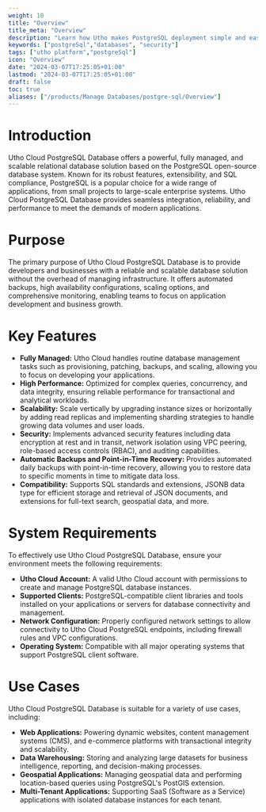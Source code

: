 ```yaml
---
weight: 10
title: "Overview"
title_meta: "Overview"
description: "Learn how Utho makes PostgreSQL deployment simple and easy so you easily anticipate your cloud infrastructure costs"
keywords: ["postgreSql","databases", "security"]
tags: ["utho platform","postgreSql"]
icon: "Overview"
date: "2024-03-07T17:25:05+01:00"
lastmod: "2024-03-07T17:25:05+01:00"
draft: false
toc: true
aliases: ["/products/Manage Databases/postgre-sql/Overview"]
---
```


<!-- # Overview -->

# Introduction
Utho Cloud PostgreSQL Database offers a powerful, fully managed, and scalable relational database solution based on the PostgreSQL open-source database system. Known for its robust features, extensibility, and SQL compliance, PostgreSQL is a popular choice for a wide range of applications, from small projects to large-scale enterprise systems. Utho Cloud PostgreSQL Database provides seamless integration, reliability, and performance to meet the demands of modern applications.

# Purpose
The primary purpose of Utho Cloud PostgreSQL Database is to provide developers and businesses with a reliable and scalable database solution without the overhead of managing infrastructure. It offers automated backups, high availability configurations, scaling options, and comprehensive monitoring, enabling teams to focus on application development and business growth.

# Key Features
- **Fully Managed:** Utho Cloud handles routine database management tasks such as provisioning, patching, backups, and scaling, allowing you to focus on developing your applications.
- **High Performance:** Optimized for complex queries, concurrency, and data integrity, ensuring reliable performance for transactional and analytical workloads.
- **Scalability:** Scale vertically by upgrading instance sizes or horizontally by adding read replicas and implementing sharding strategies to handle growing data volumes and user loads.
- **Security:** Implements advanced security features including data encryption at rest and in transit, network isolation using VPC peering, role-based access controls (RBAC), and auditing capabilities.
- **Automatic Backups and Point-in-Time Recovery:** Provides automated daily backups with point-in-time recovery, allowing you to restore data to specific moments in time to mitigate data loss.
- **Compatibility:** Supports SQL standards and extensions, JSONB data type for efficient storage and retrieval of JSON documents, and extensions for full-text search, geospatial data, and more.

# System Requirements
To effectively use Utho Cloud PostgreSQL Database, ensure your environment meets the following requirements:
- **Utho Cloud Account:** A valid Utho Cloud account with permissions to create and manage PostgreSQL database instances.
- **Supported Clients:** PostgreSQL-compatible client libraries and tools installed on your applications or servers for database connectivity and management.
- **Network Configuration:** Properly configured network settings to allow connectivity to Utho Cloud PostgreSQL endpoints, including firewall rules and VPC configurations.
- **Operating System:** Compatible with all major operating systems that support PostgreSQL client software.

# Use Cases
Utho Cloud PostgreSQL Database is suitable for a variety of use cases, including:
- **Web Applications:** Powering dynamic websites, content management systems (CMS), and e-commerce platforms with transactional integrity and scalability.
- **Data Warehousing:** Storing and analyzing large datasets for business intelligence, reporting, and decision-making processes.
- **Geospatial Applications:** Managing geospatial data and performing location-based queries using PostgreSQL's PostGIS extension.
- **Multi-Tenant Applications:** Supporting SaaS (Software as a Service) applications with isolated database instances for each tenant.